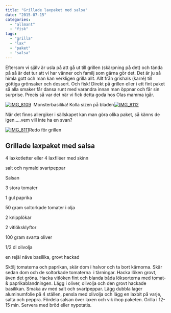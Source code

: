 ```yaml
---
title: "Grillade laxpaket med salsa"
date: "2015-07-15"
categories: 
  - "allmant"
  - "fisk"
tags: 
  - "grilla"
  - "lax"
  - "paket"
  - "salsa"
---
```


Eftersom vi själv är usla på att gå ut till grillen (skärpning på det) och tända på så är det tur att vi har vänner och familj som gärna gör det. Det är ju så himla gott och man kan verkligen grilla allt. Allt från grishals (karré) till göttiga grönsaker och dessert. Och fisk! Direkt på grillen eller i ett fint paket så alla smaker får dansa runt med varandra innan man öppnar och får sin surprise. Precis så var det när vi fick detta goda hos Olas mamma igår.

[![IMG_8109](images/IMG_8109-1020x765.jpg)](http://import.local/wp-content/uploads/2015/07/IMG_8109.jpg)  Monsterbasilika! Kolla sizen på bladen[![IMG_8112](images/IMG_8112-1020x765.jpg)](http://import.local/wp-content/uploads/2015/07/IMG_8112.jpg)

När det finns allergiker i sällskapet kan man göra olika paket, så känns de igen.....vem vill inte ha en svan?

[![IMG_8111](images/IMG_8111-1020x765.jpg)](http://import.local/wp-content/uploads/2015/07/IMG_8111.jpg)Redo för grillen

## Grillade laxpaket med salsa

4 laxkotletter eller 4 laxfiléer med skinn

salt och nymald svartpeppar

Salsan

3 stora tomater

1 gul paprika

50 gram soltorkade tomater i olja

2 knipplökar

2 vitlöksklyftor

100 gram svarta oliver

1/2 dl olivolja

en rejäl näve basilika, grovt hackad

Skölj tomaterna och paprikan, skär dom i halvor och ta bort kärnorna. Skär sedan dom och de soltorkade tomaterna  i tärningar. Hacka löken grovt, även det gröna. Hacka vitlöken fint och blanda båda löksorterna med tomat- & paprikablandningen. Lägg i oliver, olivolja och den grovt hackade basilikan. Smaka av med salt och svartpeppar. Lägg dubbla lager aluminumfolie på 4 ställen, pensla med olivolja och lägg en laxbit på varje, salta och peppra. Fördela salsan över laxen och vik ihop paketen. Grilla i 12-15 min. Servera med bröd eller nypotatis.

